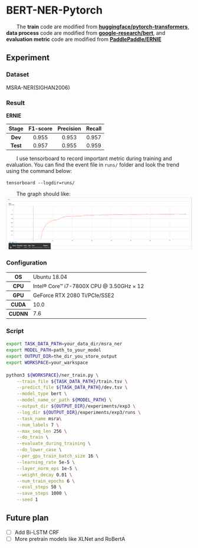 # BERT-NER-Pytorch

&emsp;&emsp;The **train** code are modified from **[huggingface/pytorch-transformers](https://github.com/huggingface/pytorch-transformers/blob/master/examples/run_squad.py)**, **data process** code are modified from **[google-research/bert](https://github.com/google-research/bert/blob/master/extract_features.py)**, and **evaluation metric** code are modified from **[PaddlePaddle/ERNIE](https://github.com/PaddlePaddle/ERNIE/blob/develop/finetune/sequence_label.py)**

## Experiment

### Dataset

MSRA-NER(SIGHAN2006)

### Result

**ERNIE**

|  Stage   | F1-score | Precision | Recall |
| :------: | :------: | :-------: | :----: |
| **Dev**  |  0.955   |   0.953   | 0.957  |
| **Test** |  0.957   |   0.955   | 0.959  |


&emsp;&emsp;I use tensorboard to record important metric during training and evaluation. You can find the event file in `runs/` folder and look the trend using the command below:

`tensorboard --logdir=runs/`

&emsp;&emsp;The graph should like:
![final f1](appendix/final_f1.png)

### Configuration

<table> 
    <tr>
        <th>OS</th>
        <td>Ubuntu 18.04</td>
    </tr>
    <tr>
        <th>CPU</th>
        <td>Intel® Core™ i7-7800X CPU @ 3.50GHz × 12 </td>
    </tr>
    <tr>
        <th>GPU</th>
        <td>GeForce RTX 2080 Ti/PCIe/SSE2</td>
    </tr>
    <tr>
        <th>CUDA</th>
        <td>10.0</td>
    </tr>
    <tr>
        <th>CUDNN</th>
        <td>7.6</td>
    </tr>
</table>


### Script

```sh
export TASK_DATA_PATH=your_data_dir/msra_ner
export MODEL_PATH=path_to_your_model
export OUTPUT_DIR=the_dir_you_store_output
export WORKSPACE=your_warkspace

python3 ${WORKSPACE}/ner_train.py \
    --train_file ${TASK_DATA_PATH}/train.tsv \
    --predict_file ${TASK_DATA_PATH}/dev.tsv \
    --model_type bert \
    --model_name_or_path ${MODEL_PATH} \
    --output_dir ${OUTPUT_DIR}/experiments/exp3 \
    --log_dir ${OUTPUT_DIR}/experiments/exp3/runs \
    --task_name msra\
    --num_labels 7 \
    --max_seq_len 256 \
    --do_train \
    --evaluate_during_training \
    --do_lower_case \
    --per_gpu_train_batch_size 16 \
    --learning_rate 5e-5 \
    --layer_norm_eps 1e-5 \
    --weight_decay 0.01 \
    --num_train_epochs 6 \
    --eval_steps 50 \
    --save_steps 1000 \
    --seed 1
```

## Future plan

- [ ] Add Bi-LSTM CRF
- [ ] More pretrain models like XLNet and RoBertA
